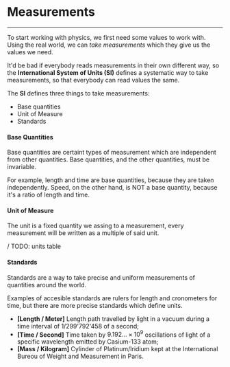
# Measurements
---

To start working with physics, we first need some values to work with. Using the real world, we can *take measurements* which they give us the values we need.

It'd be bad if everybody reads measurements in their own different way, so the **International System of Units (SI)** defines a systematic way to take measurements, so that everybody can read values the same.

The **SI** defines three things to take measurements:
- Base quantities
- Unit of Measure
- Standards


#### Base Quantities

Base quantities are certaint types of measurement which are independent from other quantities. Base quantities, and the other quantities, must be invariable.

For example, length and time are base quantities, because they are taken independently. Speed, on the other hand, is NOT a base quantity, because it's a ratio of length and time.


#### Unit of Measure

The unit is a fixed quantity we assing to a measurement, every measurement will be written as a multiple of said unit.

/ TODO: units table


#### Standards

Standards are a way to take precise and uniform measurements of quantities around the world.

Examples of accesible standards are rulers for length and cronometers for time, but there are more precise standards which define units.

- **\[Length / Meter]** Length path travelled by light in a vacuum during a time interval of 1/299'792'458 of a second;
- **\[Time / Second]** Time taken by $9.192\dots \times 10^9$ oscillations of light of a specific wavelength emitted by Casium-133 atom;
- **\[Mass / Kilogram]** Cylinder of Platinum/Iridium kept at the International Bureou of Weight and Measurement in Paris.
